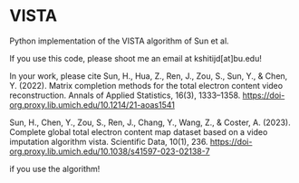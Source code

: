 # VISTA
Python implementation of the VISTA algorithm of Sun et al.

If you use this code, please shoot me an email at kshitijd[at]bu.edu!

In your work, please cite
Sun, H., Hua, Z., Ren, J., Zou, S., Sun, Y., & Chen, Y. (2022). Matrix completion methods for the total electron content video reconstruction. Annals of Applied Statistics, 16(3), 1333–1358. https://doi-org.proxy.lib.umich.edu/10.1214/21-aoas1541

Sun, H., Chen, Y., Zou, S., Ren, J., Chang, Y., Wang, Z., & Coster, A. (2023). Complete global total electron content map dataset based on a video imputation algorithm vista. Scientific Data, 10(1), 236. https://doi-org.proxy.lib.umich.edu/10.1038/s41597-023-02138-7

if you use the algorithm!
